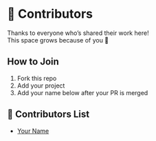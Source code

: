 # 🤝 Contributors

Thanks to everyone who’s shared their work here!  
This space grows because of you 💫  

## How to Join

1. Fork this repo  
2. Add your project  
3. Add your name below after your PR is merged  

## 🌟 Contributors List

- [Your Name](https://github.com/your-username)
